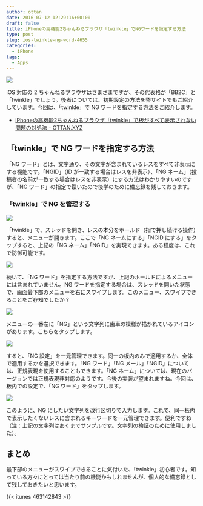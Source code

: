 ```yaml
---
author: ottan
date: 2016-07-12 12:29:16+00:00
draft: false
title: iPhoneの高機能2ちゃんねるブラウザ「twinkle」でNGワードを設定する方法
type: post
slug: ios-twinkle-ng-word-4655
categories:
  - iPhone
tags:
  - Apps
---
```


![](/uploads/2016/07/160712-5784dee9214be.jpg)

iOS 対応の 2 ちゃんねるブラウザはさまざまですが、その代表格が「BB2C」と「twinkle」でしょう。後者については、初期設定の方法を弊サイトでもご紹介しています。今回は、「twinkle」で NG ワードを指定する方法をご紹介します。

* [iPhoneの高機能2ちゃんねるブラウザ「twinkle」で板がすべて表示されない問題の対処法 - OTTAN.XYZ](/posts/2016/05/twinkle-2ch-browser-settings-4343/)

## 「twinkle」で NG ワードを指定する方法

「NG ワード」とは、文字通り、その文字が含まれているレスをすべて非表示にする機能です。「NGID」（ID が一致する場合はレスを非表示）、「NG ネーム」（投稿者の名前が一致する場合はレスを非表示）にする方法はわかりやすいのですが、「NG ワード」の指定で躓いたので後学のために備忘録を残しておきます。

### 「twinkle」で NG を管理する

![](/uploads/2016/07/160712-5784df5113f26.png)

「twinkle」で、スレッドを開き、レスの本分をホールド（指で押し続ける操作）すると、メニューが開きます。ここで「NG ネームにする」「NGID にする」をタップすると、上記の「NG ネーム」「NGID」を実現できます。ある程度は、これで防御可能です。

![](/uploads/2016/07/160712-5784df5801a7f.png)

続いて、「NG ワード」を指定する方法ですが、上記のホールドによるメニューには含まれていません。NG ワードを指定する場合は、スレッドを開いた状態で、画面最下部のメニューを右にスワイプします。このメニュー、スワイプできることをご存知でしたか？

![](/uploads/2016/07/160712-5784df5da3c89.png)

メニューの一番左に「NG」という文字列に歯車の模様が描かれているアイコンがあります。こちらをタップします。

![](/uploads/2016/07/160712-5784df62552f5.png)

すると、「NG 設定」を一元管理できます。同一の板内のみで適用するか、全体で適用するかを選択できます。「NG ワード」「NG メール」「NGID」については、正規表現を使用することもできます。「NG ネーム」については、現在のバージョンでは正規表現非対応のようです。今後の実装が望まれますね。今回は、板内での設定で、「NG ワード」をタップします。

![](/uploads/2016/07/160712-5784e2451be76.png)

このように、NG にしたい文字列を改行区切りで入力します。これで、同一板内で表示したくないレスに含まれるキーワードを一元管理できます。便利ですね（注：上記の文字列はあくまでサンプルです。文字列の検証のために使用しました）。

## まとめ

最下部のメニューがスワイプできることに気付いた、「twinkle」初心者です。知っている方々にとっては当たり前の機能かもしれませんが、個人的な備忘録として残しておきたいと思います。

{{< itunes 463142843 >}}
